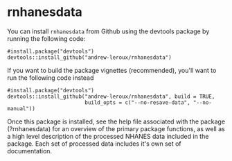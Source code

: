 # rnhanesdata

You can install `rnhanesdata` from Github using the devtools package by running the following code:

```{r}
#install.package("devtools")
devtools::install_github("andrew-leroux/rnhanesdata")
```

If you want to build the package vignettes (recommended), you'll want to run the following code instead

```{r}
#install.package("devtools")
devtools::install_github("andrew-leroux/rnhanesdata", build = TRUE, 
                         build_opts = c("--no-resave-data", "--no-manual"))
```

Once this package is installed, see the help file associated with the package (?rnhanesdata) for an overview of the primary package
functions, as well as a high level description of the processed NHANES data included in the package. Each set of processed data includes it's own set of documentation.
